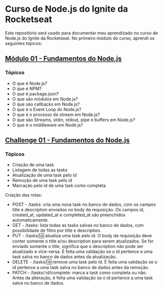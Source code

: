 # Curso de Node.js do Ignite da Rocketseat

Este repositório será usado para documentar meu aprendizado no curso de Node.js do Ignite da Rocketseat. No primeiro módulo do curso, aprendi os seguintes tópicos:

## [Módulo 01 - Fundamentos do Node.js](https://github.com/Wallysson/new-node-ignite/tree/main/01-fundamentos-nodejs)

### Tópicos

* O que é Node.js?
* O que é NPM?
* O que é package.json?
* O que são módulos em Node.js?
* O que são callbacks em Node.js?
* O que é o Event Loop do Node.js?
* O que é o processo de stream em Node.js?
* O que são Streams, stdin, stdout, pipe e buffers em Node.js?
* O que é o middleware em Node.js?

## [Challenge 01 - Fundamentos do Node.js](https://github.com/Wallysson/new-node-ignite/tree/main/01-challenge-fundamentos-nodejs)

### Tópicos

* Criação de uma task
* Listagem de todas as tasks
* Atualização de uma task pelo id
* Remoção de uma task pelo id
* Marcação pelo id de uma task como completa

Criação das rotas:

* POST - /tasks: cria uma nova task no banco de dados, com os campos title e description enviados no body da requisição. Os campos id, created_at, updated_at e completed_at são preenchidos automaticamente.
* GET - /tasks: lista todas as tasks salvas no banco de dados, com possibilidade de filtro por title e description.
* PUT - /tasks/🆔 atualiza uma task pelo id. O body da requisição deve conter somente o title e/ou description para serem atualizados. Se for enviado somente o title, significa que o description não pode ser atualizado e vice-versa. É feita uma validação se o id pertence a uma task salva no banco de dados antes da atualização.
* DELETE - /tasks/🆔 remove uma task pelo id. É feita uma validação se o id pertence a uma task salva no banco de dados antes da remoção.
* PATCH - /tasks/:id/complete: marca a task como completa ou não. Antes da alteração, é feita uma validação se o id pertence a uma task salva no banco de dados.
